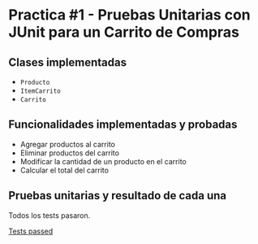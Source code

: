 # Practica #1 - Pruebas Unitarias con JUnit para un Carrito de Compras
## Clases implementadas
- `Producto`
- `ItemCarrito`
- `Carrito`

## Funcionalidades implementadas y probadas
- Agregar productos al carrito
- Eliminar productos del carrito
- Modificar la cantidad de un producto en el carrito
- Calcular el total del carrito

## Pruebas unitarias y resultado de cada una
Todos los tests pasaron.

[Tests passed](images/tests-passed.png)

